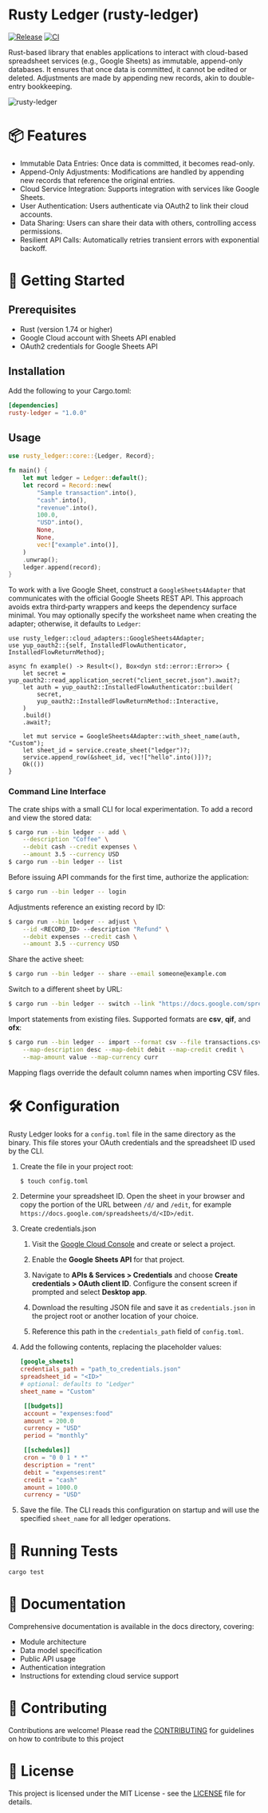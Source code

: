 # Rusty Ledger (rusty-ledger) 

[![Release](https://github.com/Softwareologists/rusty-ledger/actions/workflows/release.yml/badge.svg)](https://github.com/Softwareologists/rusty-ledger/actions/workflows/release.yml)
[![CI](https://github.com/Softwareologists/rusty-ledger/actions/workflows/ci.yml/badge.svg)](https://github.com/Softwareologists/rusty-ledger/actions/workflows/ci.yml)

Rust-based library that enables applications to interact with cloud-based spreadsheet services (e.g., Google Sheets) as immutable, append-only databases. It ensures that once data is committed, it cannot be edited or deleted. Adjustments are made by appending new records, akin to double-entry bookkeeping.

![rusty-ledger](https://github.com/user-attachments/assets/6c630732-3bc5-43ac-bcb7-ade199cefcc2)

# 📦 Features
- Immutable Data Entries: Once data is committed, it becomes read-only.
- Append-Only Adjustments: Modifications are handled by appending new records that reference the original entries.
- Cloud Service Integration: Supports integration with services like Google Sheets.
- User Authentication: Users authenticate via OAuth2 to link their cloud accounts.
- Data Sharing: Users can share their data with others, controlling access permissions.
- Resilient API Calls: Automatically retries transient errors with exponential backoff.

# 🚀 Getting Started
## Prerequisites
- Rust (version 1.74 or higher)
- Google Cloud account with Sheets API enabled
- OAuth2 credentials for Google Sheets API

## Installation
Add the following to your Cargo.toml:
```toml
[dependencies]
rusty-ledger = "1.0.0"
```

## Usage
```rust
use rusty_ledger::core::{Ledger, Record};

fn main() {
    let mut ledger = Ledger::default();
    let record = Record::new(
        "Sample transaction".into(),
        "cash".into(),
        "revenue".into(),
        100.0,
        "USD".into(),
        None,
        None,
        vec!["example".into()],
    )
    .unwrap();
    ledger.append(record);
}
```

To work with a live Google Sheet, construct a `GoogleSheets4Adapter` that
communicates with the official Google Sheets REST API. This approach avoids
extra third‑party wrappers and keeps the dependency surface minimal. You may
optionally specify the worksheet name when creating the adapter; otherwise, it
defaults to `Ledger`:

```rust,no_run
use rusty_ledger::cloud_adapters::GoogleSheets4Adapter;
use yup_oauth2::{self, InstalledFlowAuthenticator, InstalledFlowReturnMethod};

async fn example() -> Result<(), Box<dyn std::error::Error>> {
    let secret = yup_oauth2::read_application_secret("client_secret.json").await?;
    let auth = yup_oauth2::InstalledFlowAuthenticator::builder(
        secret,
        yup_oauth2::InstalledFlowReturnMethod::Interactive,
    )
    .build()
    .await?;

    let mut service = GoogleSheets4Adapter::with_sheet_name(auth, "Custom");
    let sheet_id = service.create_sheet("ledger")?;
    service.append_row(&sheet_id, vec!["hello".into()])?;
    Ok(())
}
```

### Command Line Interface

The crate ships with a small CLI for local experimentation. To add a record and
view the stored data:

```bash
$ cargo run --bin ledger -- add \
    --description "Coffee" \
    --debit cash --credit expenses \
    --amount 3.5 --currency USD
$ cargo run --bin ledger -- list
```

Before issuing API commands for the first time, authorize the application:

```bash
$ cargo run --bin ledger -- login
```

Adjustments reference an existing record by ID:

```bash
$ cargo run --bin ledger -- adjust \
    --id <RECORD_ID> --description "Refund" \
    --debit expenses --credit cash \
    --amount 3.5 --currency USD
```

Share the active sheet:

```bash
$ cargo run --bin ledger -- share --email someone@example.com
```

Switch to a different sheet by URL:

```bash
$ cargo run --bin ledger -- switch --link "https://docs.google.com/spreadsheets/d/<ID>/edit"
```

Import statements from existing files. Supported formats are **csv**, **qif**, and **ofx**:

```bash
$ cargo run --bin ledger -- import --format csv --file transactions.csv \
    --map-description desc --map-debit debit --map-credit credit \
    --map-amount value --map-currency curr
```
Mapping flags override the default column names when importing CSV files.

# 🛠️ Configuration
Rusty Ledger looks for a `config.toml` file in the same directory as the
binary. This file stores your OAuth credentials and the spreadsheet ID used by
the CLI.

1. Create the file in your project root:
   ```bash
   $ touch config.toml
   ```

2. Determine your spreadsheet ID. Open the sheet in your browser and copy the
   portion of the URL between `/d/` and `/edit`, for example
   `https://docs.google.com/spreadsheets/d/<ID>/edit`.

3. Create credentials.json

   1. Visit the [Google Cloud Console](https://console.cloud.google.com/) and create
      or select a project.

   2. Enable the **Google Sheets API** for that project.

   3. Navigate to **APIs & Services > Credentials** and choose **Create
      credentials > OAuth client ID**. Configure the consent screen if prompted and
      select **Desktop app**.

   4. Download the resulting JSON file and save it as `credentials.json` in the
      project root or another location of your choice.

   5. Reference this path in the `credentials_path` field of `config.toml`.

5. Add the following contents, replacing the placeholder values:
   ```toml
   [google_sheets]
   credentials_path = "path_to_credentials.json"
   spreadsheet_id = "<ID>"
   # optional: defaults to "Ledger"
   sheet_name = "Custom"

    [[budgets]]
    account = "expenses:food"
    amount = 200.0
    currency = "USD"
    period = "monthly"

    [[schedules]]
    cron = "0 0 1 * *"
    description = "rent"
    debit = "expenses:rent"
    credit = "cash"
    amount = 1000.0
    currency = "USD"
   ```

6. Save the file. The CLI reads this configuration on startup and will use the
   specified `sheet_name` for all ledger operations.

# 🧪 Running Tests
```bash
cargo test
```

# 📄 Documentation
Comprehensive documentation is available in the docs directory, covering:
- Module architecture
- Data model specification
- Public API usage
- Authentication integration
- Instructions for extending cloud service support

# 🤝 Contributing
Contributions are welcome! Please read the [CONTRIBUTING](CONTRIBUTING.md) for guidelines on how to contribute to this project

# 📄 License
This project is licensed under the MIT License - see the [LICENSE](LICENSE) file for details.
